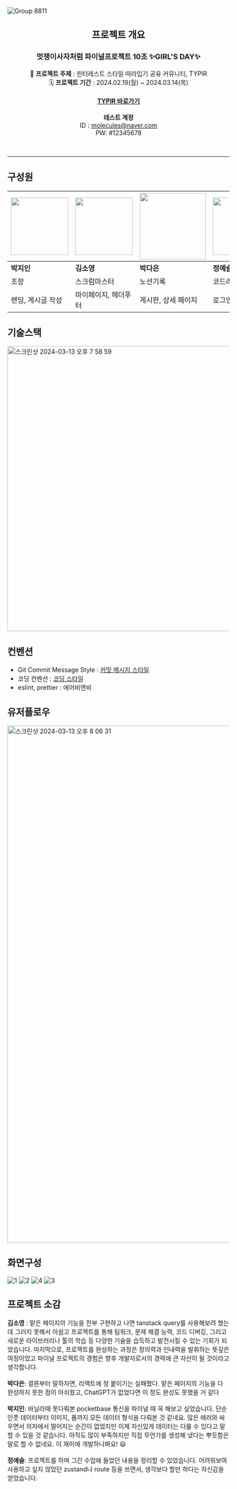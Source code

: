 ![Group 8811](https://github.com/FRONTENDSCHOOL8/TYPIR/assets/148925429/efbde252-9973-439c-95ba-bc091a292420)

<div align="center">
  
## 프로젝트 개요
### 멋쟁이사자처럼 파이널프로젝트 10조  ✨**GIRL'S DAY**✨
👗 **프로젝트 주제** : 핀터레스트 스타일 따라입기 공유 커뮤니티, TYPIR<br/>
🗓️ **프로젝트 기간** : 2024.02.19(월) ~ 2024.03.14(목)<br/><br/>
**[TYPIR 바로가기](https://typir.netlify.app/)**<br /><br/>
**테스트 계정**<br/>
ID : molecules@naver.com<br/>
PW: #12345678
</div>
<br/>

<hr/>

## 구성원
|<img src="https://github.com/FRONTENDSCHOOL8/TYPIR/assets/148925429/aa3cc3c3-0a7a-49ff-953c-83cf4034f633" width=130px height=130px/>|<img src="https://github.com/FRONTENDSCHOOL8/TYPIR/assets/148925429/d7bd8a05-af5b-43f7-9c37-a46197470205" width=130px height=130px/>|<img src="https://github.com/FRONTENDSCHOOL8/TYPIR/assets/148925429/7106e288-e0cb-43ff-9eca-c1675dbfef7c" width=150px height=150px/>|<img src="https://github.com/FRONTENDSCHOOL8/TYPIR/assets/148925429/e63af43f-f0ba-4018-8940-90f094a75060" width=130px height=130px/>|
|---|---|---|---|
|**박지인**|**김소영**|**박다은**|**정예슬**|
|조장|스크럼마스터|노션기록| 코드리뷰, 위키|
|랜딩, 게시글 작성| 마이페이지, 헤더푸터| 게시판, 상세 페이지| 로그인, 회원가입|

## 기술스택
<img width="645" alt="스크린샷 2024-03-13 오후 7 58 59" src="https://github.com/FRONTENDSCHOOL8/TYPIR/assets/148925429/393f6a94-d8e3-49c5-8416-639c904d4533">

## 컨벤션
- Git Commit Message Style : [커밋 메시지 스타일](https://github.com/FRONTENDSCHOOL8/TYPIR/wiki/%EC%BB%A4%EB%B0%8B-%EC%BB%A8%EB%B2%A4%EC%85%98)
- 코딩 컨벤션 : [코딩 스타일](https://github.com/FRONTENDSCHOOL8/TYPIR/wiki/%EC%BD%94%EB%94%A9-%EC%BB%A8%EB%B2%A4%EC%85%98)
- eslint, prettier : 에어비앤비

## 유저플로우
<img width="1170" alt="스크린샷 2024-03-13 오후 8 06 31" src="https://github.com/FRONTENDSCHOOL8/TYPIR/assets/148925429/27540c3d-d2d9-460a-b2db-ba7a85ae3fd7">

## 화면구성
![1](https://github.com/FRONTENDSCHOOL8/TYPIR/assets/148925429/9e9ad69e-0aa0-424d-92b5-317a0cff81d6)
![2](https://github.com/FRONTENDSCHOOL8/TYPIR/assets/148925429/8f744bd3-14db-4aa4-96fb-4fa3d465c614)
![4](https://github.com/FRONTENDSCHOOL8/TYPIR/assets/148925429/bc8a1e49-be10-4cad-aa5c-5ad1863daed9)
![3](https://github.com/FRONTENDSCHOOL8/TYPIR/assets/148925429/15550fec-5265-4970-9f39-5b2015717413)

## 프로젝트 소감

**김소영** : 맡은 페이지의 기능을 전부 구현하고 나면 tanstack query를 사용해보려 했는데 그러지 못해서 아쉽고 프로젝트를 통해 팀워크, 문제 해결 능력, 코드 디버깅, 그리고 새로운 라이브러리나 툴의 학습 등 다양한 기술을 습득하고 발전시킬 수 있는 기회가 되었습니다. 마지막으로, 프로젝트를 완성하는 과정은 창의력과 인내력을 발휘하는 뜻깊은 여정이었고 파이널 프로젝트의 경험은 향후 개발자로서의 경력에 큰 자산이 될 것이라고 생각합니다. 
<br /><br />
**박다은**: 결론부터 말하자면, 리액트에 정 붙이기는 실패했다. 맡은 페이지의 기능을 다 완성하지 못한 점이 아쉬웠고, ChatGPT가 없었다면 이 정도 완성도 못했을 거 같다 
<br /><br />
**박지인**: 바닐라때 못다뤄본 pocketbase 통신을 파이널 때 꼭 해보고 싶었습니다. 단순 인풋 데이터부터 이미지, 폼까지 모든 데이터 형식을 다뤄본 것 같네요. 많은 에러와 싸우면서 의자에서 떨어지는 순간이 없었지만 이제 자신있게 데이터는 다룰 수 있다고 말할 수 있을 것 같습니다. 아직도 많이 부족하지만 직접 무언가를 생성해 냈다는 뿌듯함은 말로 할 수 없네요. 이 재미에 개발하나봐요! 😃 
<br /><br />
**정예슬**: 프로젝트를 하며 그간 수업에 들었던 내용을 정리할 수 있었습니다. 어려워보여 사용하고 싶지 않았던 zustand나 route 등을 쓰면서, 생각보다 할만 하다는 자신감을 얻었습니다. 
